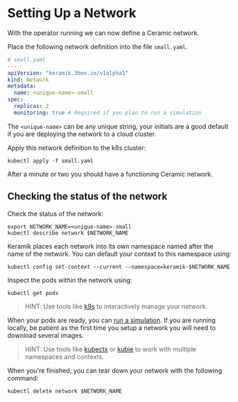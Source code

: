 # Setting Up a Network

With the operator running we can now define a Ceramic network.

Place the following network definition into the file `small.yaml`.

```yaml
# small.yaml
---
apiVersion: "keramik.3box.io/v1alpha1"
kind: Network
metadata:
  name: <unique-name>-small
spec:
  replicas: 2
  monitoring: true # Required if you plan to run a simulation
```

The `<unique-name>` can be any unique string, your initials are a good default if you are deploying the network to a cloud cluster.

Apply this network definition to the k8s cluster:

```shell
kubectl apply -f small.yaml
```

After a minute or two you should have a functioning Ceramic network.

## Checking the status of the network

Check the status of the network:

```shell
export NETWORK_NAME=<unique-name>-small
kubectl describe network $NETWORK_NAME
```

Keramik places each network into its own namespace named after the name of the network. You can default your context
to this namespace using:

```shell
kubectl config set-context --current --namespace=keramik-$NETWORK_NAME
```

Inspect the pods within the network using:

```shell
kubectl get pods
```

>HINT: Use tools like  [k9s](https://k9scli.io/) to interactively manage your network.

When your pods are ready, you can [run a simulation](./simulation.md).
If you are running locally, be patient as the first time you setup a network you will need to download several images.

>HINT: Use tools like [kubectx](https://github.com/ahmetb/kubectx) or [kubie](https://github.com/sbstp/kubie) to work with multiple namespaces and contexts.

When you're finished, you can tear down your network with the following command:

```shell
kubectl delete network $NETWORK_NAME
```

